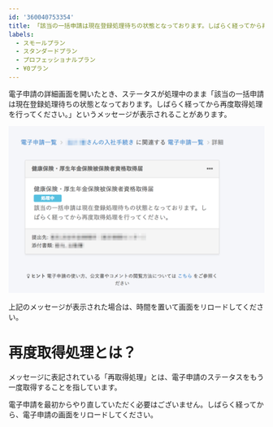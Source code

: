 ```yaml
---
id: '360040753354'
title: 「該当の一括申請は現在登録処理待ちの状態となっております。しばらく経ってから再度取得処理を行ってください。」と出る場合は？
labels:
  - スモールプラン
  - スタンダードプラン
  - プロフェッショナルプラン
  - ¥0プラン
---
```

電子申請の詳細画面を開いたとき、ステータスが処理中のまま「該当の一括申請は現在登録処理待ちの状態となっております。しばらく経ってから再度取得処理を行ってください。」というメッセージが表示されることがあります。

![image__1_.png](./image__1_.png)

上記のメッセージが表示された場合は、時間を置いて画面をリロードしてください。

# 再度取得処理とは？

メッセージに表記されている「再取得処理」とは、電子申請のステータスをもう一度取得することを指しています。

電子申請を最初からやり直していただく必要はございません。しばらく経ってから、電子申請の画面をリロードしてください。
